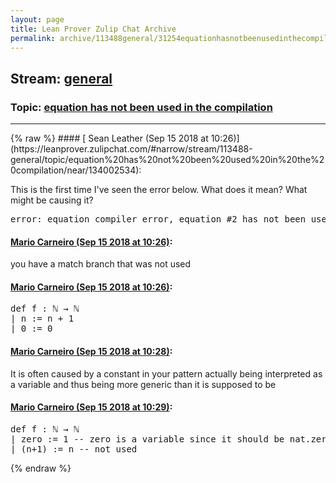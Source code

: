 ```yaml
---
layout: page
title: Lean Prover Zulip Chat Archive 
permalink: archive/113488general/31254equationhasnotbeenusedinthecompilation.html
---
```


## Stream: [general](https://leanprover-community.github.io/archive/113488general/index.html)
### Topic: [equation has not been used in the compilation](https://leanprover-community.github.io/archive/113488general/31254equationhasnotbeenusedinthecompilation.html)

---

<base href="https://leanprover.zulipchat.com">
{% raw %}
#### [ Sean Leather (Sep 15 2018 at 10:26)](https://leanprover.zulipchat.com/#narrow/stream/113488-general/topic/equation%20has%20not%20been%20used%20in%20the%20compilation/near/134002534):
<p>This is the first time I've seen the error below. What does it mean? What might be causing it?</p>
<div class="codehilite"><pre><span></span><span class="n">error</span><span class="o">:</span> <span class="n">equation</span> <span class="n">compiler</span> <span class="n">error</span><span class="o">,</span> <span class="n">equation</span> <span class="bp">#</span><span class="mi">2</span> <span class="n">has</span> <span class="n">not</span> <span class="n">been</span> <span class="n">used</span> <span class="k">in</span> <span class="n">the</span> <span class="n">compilation</span> <span class="o">(</span><span class="n">possible</span> <span class="n">solution</span><span class="o">:</span> <span class="n">delete</span> <span class="n">equation</span><span class="o">)</span>
</pre></div>

#### [ Mario Carneiro (Sep 15 2018 at 10:26)](https://leanprover.zulipchat.com/#narrow/stream/113488-general/topic/equation%20has%20not%20been%20used%20in%20the%20compilation/near/134002547):
<p>you have a match branch that was not used</p>

#### [ Mario Carneiro (Sep 15 2018 at 10:26)](https://leanprover.zulipchat.com/#narrow/stream/113488-general/topic/equation%20has%20not%20been%20used%20in%20the%20compilation/near/134002559):
<div class="codehilite"><pre><span></span>def f : ℕ → ℕ
| n := n + 1
| 0 := 0
</pre></div>

#### [ Mario Carneiro (Sep 15 2018 at 10:28)](https://leanprover.zulipchat.com/#narrow/stream/113488-general/topic/equation%20has%20not%20been%20used%20in%20the%20compilation/near/134002576):
<p>It is often caused by a constant in your pattern actually being interpreted as a variable and thus being more generic than it is supposed to be</p>

#### [ Mario Carneiro (Sep 15 2018 at 10:29)](https://leanprover.zulipchat.com/#narrow/stream/113488-general/topic/equation%20has%20not%20been%20used%20in%20the%20compilation/near/134002617):
<div class="codehilite"><pre><span></span>def f : ℕ → ℕ
| zero := 1 -- zero is a variable since it should be nat.zero
| (n+1) := n -- not used
</pre></div>


{% endraw %}
